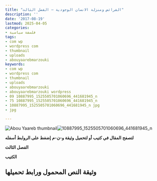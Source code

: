 ```yaml
---
title: "الفرائض ومنزلة الانسان الوجودية – الفصل الثالث"
description: ''
date: '2017-08-19'
lastmod: 2025-04-05
categories:
- فلسفة سياسية
tags:
- com wp
- wordpress com
- thumbnail
- uploads
- abouyaarebmarzouki
keywords:
- com wp
- wordpress com
- thumbnail
- uploads
- abouyaarebmarzouki
- abouyaarebmarzouki wordpress
- 09 10887995_1525505701060696_441681945_n
- 75 10887995_1525505701060696_441681945_n
- 10887995_1525505701060696_441681945_n jpg
- jpg

---
```

![Abou Yaareb thumbnail](https://abouyaarebmarzouki.wordpress.com/wp-content/uploads/2015/08/abou-yaareb-thumbnail1.jpg?w=75&h=75)![10887995_1525505701060696_441681945_n](https://abouyaarebmarzouki.wordpress.com/wp-content/uploads/2015/09/10887995_1525505701060696_441681945_n.jpg?w=75&h=75)

**لتصفح** **المقال في كتيب** **أو لتحميل** **وثيقة و-ن-م** **إضغط على الروابط أسفله**

**الفصل الثالث**

**الكتيب**

## وثيقة النص المحمول ورابط تحميلها

###
